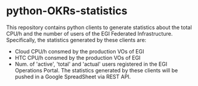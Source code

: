 # python-OKRs-statistics
This repository contains python clients to generate statistics about the total CPU/h and the number of users of the EGI Federated Infrastructure. 
Specifically, the statistics generated by these clients are:
- Cloud CPU/h consmed by the production VOs of EGI
- HTC CPU/h consmed by the production VOs of EGI
- Num. of 'active', 'total' and 'actual' users registered in the EGI Operations Portal. 
The statistics generated by these clients will be pushed in a Google SpreadSheet via REST API.
